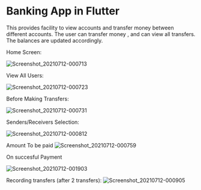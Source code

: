 # Banking App in Flutter

This provides facility to view accounts and transfer money between different accounts. The user can transfer money , and can view all transfers. The balances are updated accordingly.

Home Screen:

![Screenshot_20210712-000713](https://user-images.githubusercontent.com/68003668/125206679-2483d480-e2a6-11eb-9ff2-43dbd32e78e0.jpg)

View All Users:

![Screenshot_20210712-000723](https://user-images.githubusercontent.com/68003668/125206705-41200c80-e2a6-11eb-91ba-ccb8688b2344.jpg)

Before Making Transfers:

![Screenshot_20210712-000731](https://user-images.githubusercontent.com/68003668/125206719-52691900-e2a6-11eb-8475-6597cb2b3346.jpg)

Senders/Receivers Selection:

![Screenshot_20210712-000812](https://user-images.githubusercontent.com/68003668/125206738-6b71ca00-e2a6-11eb-9a48-692200f5208e.jpg)

Amount To be paid
![Screenshot_20210712-000759](https://user-images.githubusercontent.com/68003668/125206980-8ee94480-e2a7-11eb-8733-0af5f8a72923.jpg)

On succesful Payment

![Screenshot_20210712-001903](https://user-images.githubusercontent.com/68003668/125206875-ffdc2c80-e2a6-11eb-8dc7-4fc3ee3026e4.jpg)

Recording transfers (after 2 transfers):
![Screenshot_20210712-000905](https://user-images.githubusercontent.com/68003668/125207024-c8ba4b00-e2a7-11eb-9b1e-65b695d91213.jpg)




